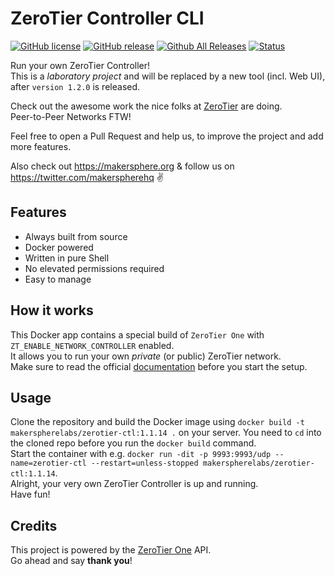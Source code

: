 # ZeroTier Controller CLI
[![GitHub license](https://img.shields.io/badge/license-GPL-blue.svg)](https://raw.githubusercontent.com/makersphereLabs/zerotier-ctl/master/LICENSE)
[![GitHub release](https://img.shields.io/github/release/makersphereLabs/zerotier-ctl.svg?maxAge=2592000)](https://github.com/makersphereLabs/zerotier-ctl)
[![Github All Releases](https://img.shields.io/github/downloads/makersphereLabs/zerotier-ctl/total.svg?maxAge=2592000)](https://github.com/makersphereLabs/zerotier-ctl/releases)
[![Status](https://img.shields.io/badge/status-laboratory-f0466e.svg)](https://makersphere.org)

Run your own ZeroTier Controller!  
This is a _laboratory project_ and will be replaced by a new tool (incl. Web UI), after `version 1.2.0` is released.

Check out the awesome work the nice folks at [ZeroTier](https://zerotier.com) are doing.  
Peer-to-Peer Networks FTW!

Feel free to open a Pull Request and help us, to improve the project and add more features.

Also check out https://makersphere.org & follow us on https://twitter.com/makerspherehq ✌️

## Features
* Always built from source
* Docker powered
* Written in pure Shell
* No elevated permissions required
* Easy to manage

## How it works
This Docker app contains a special build of `ZeroTier One` with `ZT_ENABLE_NETWORK_CONTROLLER` enabled.  
It allows you to run your own _private_ (or public) ZeroTier network.  
Make sure to read the official [documentation](https://github.com/zerotier/ZeroTierOne/wiki) before you start the setup.

## Usage
Clone the repository and build the Docker image using `docker build -t makerspherelabs/zerotier-ctl:1.1.14 .` on your server.
You need to `cd` into the cloned repo before you run the `docker build` command.  
Start the container with e.g. `docker run -dit -p 9993:9993/udp --name=zerotier-ctl --restart=unless-stopped makerspherelabs/zerotier-ctl:1.1.14`.  
Alright, your very own ZeroTier Controller is up and running.  
Have fun!

## Credits
This project is powered by the [ZeroTier One](https://github.com/zerotier/ZeroTierOne) API.  
Go ahead and say **thank you**!
